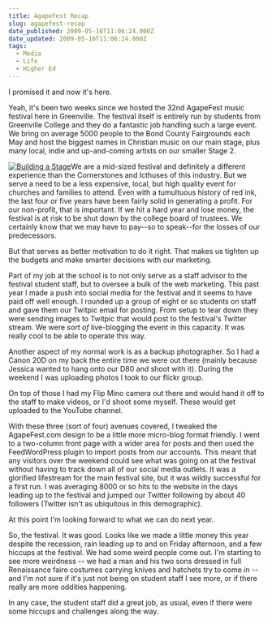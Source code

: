 ```yaml
---
title: AgapeFest Recap
slug: agapefest-recap
date_published: 2009-05-16T11:06:24.000Z
date_updated: 2009-05-16T11:06:24.000Z
tags:
  - Media
  - Life
  - Higher Ed
---
```


I promised it and now it's here.

Yeah, it's been two weeks since we hosted the 32nd AgapeFest music festival here in Greenville. The festival itself is entirely run by students from Greenville College and they do a fantastic job handling such a large event. We bring on average 5000 people to the Bond County Fairgrounds each May and host the biggest names in Christian music on our main stage, plus many local, indie and up-and-coming artists on our smaller Stage 2.

[![Building a Stage](http://farm4.static.flickr.com/3337/3489148928_fb893a3838.jpg)](http://farm4.static.flickr.com/3337/3489148928_fb893a3838_b.jpg)We are a mid-sized festival and definitely a different experience than the Cornerstones and Icthuses of this industry. But we serve a need to be a less expensive, local, but high quality event for churches and families to attend. Even with a tumultuous history of red ink, the last four or five years have been fairly solid in generating a profit. For our non-profit, that is important. If we hit a hard year and lose money, the festival is at risk to be shut down by the college board of trustees. We certainly know that we may have to pay--so to speak--for the losses of our predecessors.

But that serves as better motivation to do it right. That makes us tighten up the budgets and make smarter decisions with our marketing.

Part of my job at the school is to not only serve as a staff advisor to the festival student staff, but to oversee a bulk of the web marketing. This past year I made a push into social media for the festival and it seems to have paid off well enough. I rounded up a group of eight or so students on staff and gave them our Twitpic email for posting. From setup to tear down they were sending images to Twitpic that would post to the festival's Twitter stream. We were *sort of* live-blogging the event in this capacity. It was really cool to be able to operate this way.

Another aspect of my normal work is as a backup photographer. So I had a Canon 20D on my back the entire time we were out there (mainly because Jessica wanted to hang onto our D80 and shoot with it).  During the weekend I was uploading photos I took to our flickr group.

On top of those I had my Flip Mino camera out there and would hand it off to the staff to make videos, or I'd shoot some myself. These would get uploaded to the YouTube channel.

With these three (sort of four) avenues covered, I tweaked the AgapeFest.com design to be a little more micro-blog format friendly. I went to a two-column front page with a wider area for posts and then used the FeedWordPress plugin to import posts from our accounts. This meant that any visitors over the weekend could see what was going on at the festival without having to track down all of our social media outlets. It was a glorified lifestream for the main festival site, but it was wildly successful for a first run. I was averaging 8000 or so hits to the website in the days leading up to the festival and jumped our Twitter following by about 40 followers (Twitter isn't as ubiquitous in this demographic).

At this point I'm looking forward to what we can do next year.

So, the festival. It was good. Looks like we made a little money this year despite the recession, rain leading up to and on Friday afternoon, and a few hiccups at the festival. We had some weird people come out. I'm starting to see more weirdness -- we had a man and his two sons dressed in full Renaissance faire costumes carrying knives and hatchets try to come in -- and I'm not sure if it's just not being on student staff I see more, or if there really are more oddities happening.

In any case, the student staff did a great job, as usual, even if there were some hiccups and challenges along the way.
